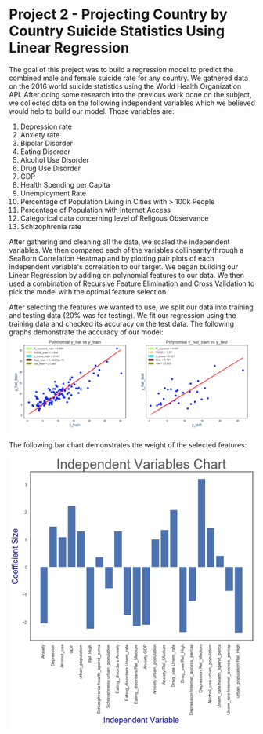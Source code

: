 # Project 2 - Projecting Country by Country Suicide Statistics Using Linear Regression

The goal of this project was to build a regression model to predict the combined male and female suicide rate for any country.
We gathered data on the 2016 world suicide statistics using the World Health Organization API. After doing some research into the previous work done on the subject, we collected data on the following independent variables which we believed would help to build our model.
Those variables are:
1. Depression rate
2. Anxiety rate
3. Bipolar Disorder
4. Eating Disorder
5. Alcohol Use Disorder
6. Drug Use Disorder
7. GDP
8. Health Spending per Capita
9. Unemployment Rate
9. Percentage of Population Living in Cities with > 100k People
10. Percentage of Population with Internet Access
11. Categorical data concerning level of Religous Observance
12. Schizophrenia rate

After gathering and cleaning all the data, we scaled the independent variables. We then compared each of the variables collinearity through a SeaBorn Correlation Heatmap and by plotting pair plots of each independent variable's correlation to our target. We began building our Linear Regression by adding on polynomial features to our data. We then used a combination of Recursive Feature Elimination and Cross Validation to pick the model with the optimal feature selection. 

After selecting the features we wanted to use, we split our data into training and testing data (20% was for testing). We fit our regression using the training data and checked its accuracy on the test data. 
The following graphs demonstrate the accuracy of our model:
![](https://github.com/Botafogo1894/Project2/blob/master/screenshots/Screen%20Shot%202018-12-07%20at%201.24.48%20PM.png)

The following bar chart demonstrates the weight of the selected features:

![](https://github.com/Botafogo1894/Project2/blob/master/screenshots/download.png)
